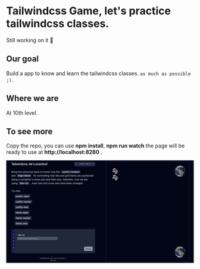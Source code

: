 # Tailwindcss Game, let's practice tailwindcss classes.
Still working on it 🔨

## Our goal
Build a app to know and learn the tailwindcss classes. `as much as possible ;)`.

## Where we are
At 10th level.

## To see more
Copy the repo, you can use **npm install**, **npm run watch** the page will be ready to use at **http://localhost:8280** .

![PAGE](resources/public/images/tailwindcssgame.png)
